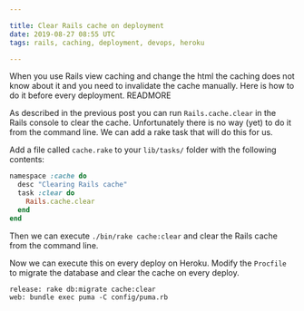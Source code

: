 ```yaml
---

title: Clear Rails cache on deployment
date: 2019-08-27 08:55 UTC
tags: rails, caching, deployment, devops, heroku

---
```


When you use Rails view caching and change the html the caching does not know about it and you need to invalidate the cache manually. Here is how to do it before every deployment. READMORE

As described in the previous post you can run `Rails.cache.clear` in the Rails console to clear the cache. Unfortunately there is no way (yet) to do it from the command line.
We can add a rake task that will do this for us.

Add a file called `cache.rake` to your `lib/tasks/` folder with the following contents:

```ruby
namespace :cache do
  desc "Clearing Rails cache"
  task :clear do
    Rails.cache.clear
  end
end
```

Then we can execute `./bin/rake cache:clear` and clear the Rails cache from the command line.

Now we can execute this on every deploy on Heroku.
Modify the `Procfile` to migrate the database and clear the cache on every deploy.

```
release: rake db:migrate cache:clear
web: bundle exec puma -C config/puma.rb
```
